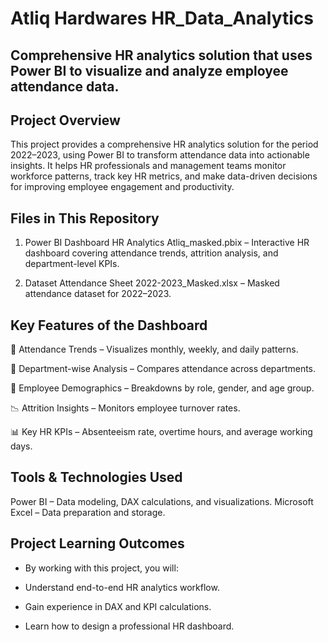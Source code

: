 # Atliq Hardwares HR_Data_Analytics

## Comprehensive HR analytics solution that uses Power BI to visualize and analyze employee attendance data. 

## Project Overview
This project provides a comprehensive HR analytics solution for the period 2022–2023, using Power BI to transform attendance data into actionable insights.
It helps HR professionals and management teams monitor workforce patterns, track key HR metrics, and make data-driven decisions for improving employee engagement and productivity.

## Files in This Repository
1. Power BI Dashboard
HR Analytics Atliq_masked.pbix – Interactive HR dashboard covering attendance trends, attrition analysis, and department-level KPIs.

2. Dataset
Attendance Sheet 2022-2023_Masked.xlsx – Masked attendance dataset for 2022–2023.

## Key Features of the Dashboard

📅 Attendance Trends – Visualizes monthly, weekly, and daily patterns.

🏢 Department-wise Analysis – Compares attendance across departments.

👥 Employee Demographics – Breakdowns by role, gender, and age group.

📉 Attrition Insights – Monitors employee turnover rates.

📊 Key HR KPIs – Absenteeism rate, overtime hours, and average working days.


## Tools & Technologies Used
Power BI – Data modeling, DAX calculations, and visualizations.
Microsoft Excel – Data preparation and storage.

## Project Learning Outcomes
- By working with this project, you will:

- Understand end-to-end HR analytics workflow.

- Gain experience in DAX and KPI calculations.

- Learn how to design a professional HR dashboard.














